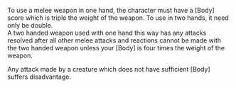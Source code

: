 To use a melee weapon in one hand, the character must have a [Body] score which is triple the weight of the weapon. To use in two hands, it need only be double.  
A two handed weapon used with one hand this way has any attacks resolved after all other melee attacks and reactions cannot be made with the two handed weapon unless your [Body] is four times the weight of the weapon.

Any attack made by a creature which does not have sufficient [Body] suffers disadvantage.  
